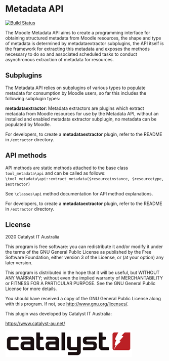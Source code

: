 # Metadata API
[![Build Status](https://travis-ci.org/catalyst/moodle-tool_metadata.svg?branch=master)](https://travis-ci.org/catalyst/moodle-tool_metadata)

The Moodle Metadata API aims to create a programming interface for obtaining structured metadata from Moodle resources, the shape and type of metadata is determined by metadataextractor subplugins, the API itself is the framework for extracting this metadata and exposes the methods necessary to do so and associated scheduled tasks to conduct asynchronous extraction of metadata for resources.

## Subplugins

The Metadata API relies on subplugins of various types to populate metadata for consumption by Moodle users, so far this includes the following subplugin types:

__metadataextractor__: Metadata extractors are plugins which extract metadata from Moodle resources for use by the Metadata API, without an installed and enabled metadata extractor subplugin, no metadata can be populated by Moodle.

For developers, to create a __metadataextractor__ plugin, refer to the README in `/extractor` directory.

## API methods

API methods are static methods attached to the base class `tool_metadata\api` and can be called as follows: `\tool_metadata\api::extract_metadata($resourceinstance, $resourcetype, $extractor)`

See `\classes\api` method documentation for API method explanations.

For developers, to create a __metadataextractor__ plugin, refer to the README in `/extractor` directory.

## License ##

2020 Catalyst IT Australia

This program is free software: you can redistribute it and/or modify it under
the terms of the GNU General Public License as published by the Free Software
Foundation, either version 3 of the License, or (at your option) any later
version.

This program is distributed in the hope that it will be useful, but WITHOUT ANY
WARRANTY; without even the implied warranty of MERCHANTABILITY or FITNESS FOR A
PARTICULAR PURPOSE.  See the GNU General Public License for more details.

You should have received a copy of the GNU General Public License along with
this program.  If not, see <http://www.gnu.org/licenses/>.


This plugin was developed by Catalyst IT Australia:

https://www.catalyst-au.net/

<img alt="Catalyst IT" src="https://raw.githubusercontent.com/catalyst/moodle-local_smartmedia/master/pix/catalyst-logo.svg?sanitize=true" width="400">
